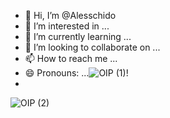 - 👋 Hi, I’m @Alesschido
- 👀 I’m interested in ...
- 🌱 I’m currently learning ...
- 💞️ I’m looking to collaborate on ...
- 📫 How to reach me ...
- 😄 Pronouns: ...![OIP (1)](https://github.com/user-attachments/assets/6e162532-564d-418e-8122-40035a89b5ba)!
- 
![OIP (2)](https://github.com/user-attachments/assets/f870083a-9a57-434e-8a02-87070e12fd42)
